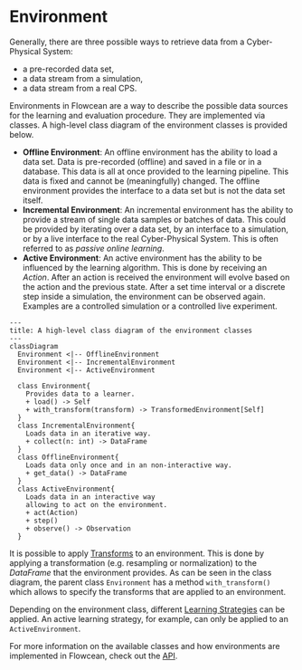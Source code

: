 # Environment

Generally, there are three possible ways to retrieve data from a Cyber-Physical System:

- a pre-recorded data set,
- a data stream from a simulation,
- a data stream from a real CPS.

Environments in Flowcean are a way to describe the possible data sources for the learning and evaluation procedure.
They are implemented via classes.
A high-level class diagram of the environment classes is provided below.

- **Offline Environment**: An offline environment has the ability to load a data set.
Data is pre-recorded (offline) and saved in a file or in a database.
This data is all at once provided to the learning pipeline.
This data is fixed and cannot be (meaningfully) changed.
The offline environment provides the interface to a data set but is not the data set itself.
- **Incremental Environment**: An incremental environment has the ability to provide a stream of single data samples or batches of data.
This could be provided by iterating over a data set, by an interface to a simulation, or by a live interface to the real Cyber-Physical System.
This is often referred to as *passive online learning*.
- **Active Environment**: An active environment has the ability to be influenced by the learning algorithm.
This is done by receiving an *Action*.
After an action is received the environment will evolve based on the action and the previous state.
After a set time interval or a discrete step inside a simulation, the environment can be observed again.
Examples are a controlled simulation or a controlled live experiment. 

``` mermaid
---
title: A high-level class diagram of the environment classes
--- 
classDiagram
  Environment <|-- OfflineEnvironment
  Environment <|-- IncrementalEnvironment
  Environment <|-- ActiveEnvironment
  
  class Environment{
    Provides data to a learner.
    + load() -> Self
    + with_transform(transform) -> TransformedEnvironment[Self]
  }
  class IncrementalEnvironment{
    Loads data in an iterative way. 
    + collect(n: int) -> DataFrame
  }
  class OfflineEnvironment{
    Loads data only once and in an non-interactive way. 
    + get_data() -> DataFrame
  }
  class ActiveEnvironment{
    Loads data in an interactive way
    allowing to act on the environment. 
    + act(Action)
    + step()
    + observe() -> Observation
  }
```



It is possible to apply [Transforms](https://www3.tuhh.de/agenc/user_guide/transforms/) to an environment.
This is done by applying a transformation (e.g. resampling or normalization) to the *DataFrame* that the environment provides.
As can be seen in the class diagram, the parent class `Environment` has a method `with_transform()` which allows to specify the transforms that are applied to an environment.

Depending on the environment class, different [Learning Strategies](https://www3.tuhh.de/agenc/user_guide/learning_strategies/) can be applied.
An active learning strategy, for example, can only be applied to an `ActiveEnvironment`.

For more information on the available classes and how environments are implemented in Flowcean, check out the [API](https://www3.tuhh.de/agenc/reference/flowcean/).